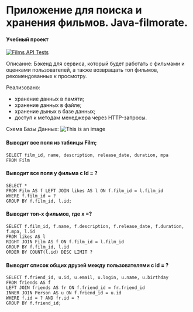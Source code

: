 # Приложение для поиска и хранения фильмов. Java-filmorate.
#### Учебный проект
    
    
[![Films API Tests](https://github.com/Gidrosliv/javafilmorate/actions/workflows/api-tests.yml/badge.svg)](https://github.com/Gidrosliv/javafilmorate/actions/workflows/api-tests.yml)
        
Описание:
Бэкенд для сервиса, который будет работать с фильмами и оценками пользователей, а также возвращать топ фильмов, рекомендованных к просмотру.
    
Реализовано:
- хранение данных в памяти;
- хранение данных в файле;
- хранение дыных в базе данных;
- доступ к методам менеджера через HTTP-запросы.


Схема Базы Данных:
![This is an image](https://github.com/Gidrosliv/java-filmorate/blob/main/src/main/resources/schemaNew.png)

#### Выводит все поля из таблицы Film; 
``` 
SELECT film_id, name, description, release_date, duration, mpa
FROM Film
```

#### Выводит все поля у фильма с Id = ?
```
SELECT * 
FROM Film AS f LEFT JOIN likes AS l ON f.film_id = l.film_id 
WHERE f.film_id = ? 
GROUP BY f.film_id, l.id;
```

#### Выводит топ-х фильмов, где х =?
```
SELECT f.film_id, f.name, f.description, f.release_date, f.duration, f.mpa, l.id 
FROM likes AS l 
RIGHT JOIN Film AS f ON f.film_id = l.film_id 
GROUP BY f.film_id, l.id 
ORDER BY COUNT(l.id) DESC LIMIT ?
```

#### Выводит список общих друзей между пользователями с id = ?
```
SELECT f.friend_id, u.id, u.email, u.login, u.name, u.birthday 
FROM friends AS f 
LEFT JOIN friends AS fr ON f.friend_id = fr.friend_id 
INNER JOIN Person AS u ON f.friend_id = u.id 
WHERE f.id = ? AND fr.id = ? 
GROUP BY f.friend_id;
```



